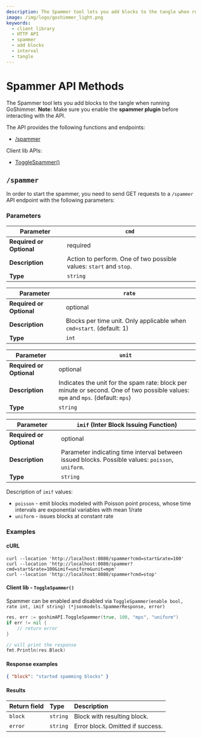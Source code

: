 ```yaml
---
description: The Spammer tool lets you add blocks to the tangle when running GoShimmer.
image: /img/logo/goshimmer_light.png
keywords:
  - client library
  - HTTP API
  - spammer
  - add blocks
  - interval
  - tangle
---
```


# Spammer API Methods

The Spammer tool lets you add blocks to the tangle when running GoShimmer.
**Note:** Make sure you enable the **spammer plugin** before interacting with the API.

The API provides the following functions and endpoints:

- [/spammer](#spammer)

Client lib APIs:

- [ToggleSpammer()](#client-lib---togglespammer)

## `/spammer`

In order to start the spammer, you need to send GET requests to a `/spammer` API endpoint with the following parameters:

### Parameters

| **Parameter**            | `cmd`                                                              |
| ------------------------ | ------------------------------------------------------------------ |
| **Required or Optional** | required                                                           |
| **Description**          | Action to perform. One of two possible values: `start` and `stop`. |
| **Type**                 | `string`                                                           |

| **Parameter**            | `rate`                                                               |
| ------------------------ | -------------------------------------------------------------------- |
| **Required or Optional** | optional                                                             |
| **Description**          | Blocks per time unit. Only applicable when `cmd=start`. (default: 1) |
| **Type**                 | `int`                                                                |

| **Parameter**            | `unit`                                                                                                                          |
| ------------------------ | ------------------------------------------------------------------------------------------------------------------------------- |
| **Required or Optional** | optional                                                                                                                        |
| **Description**          | Indicates the unit for the spam rate: block per minute or second. One of two possible values: `mpm` and `mps`. (default: `mps`) |
| **Type**                 | `string`                                                                                                                        |

| **Parameter**            | `imif` (Inter Block Issuing Function)                                                            |
| ------------------------ | ------------------------------------------------------------------------------------------------ |
| **Required or Optional** | optional                                                                                         |
| **Description**          | Parameter indicating time interval between issued blocks. Possible values: `poisson`, `uniform`. |
| **Type**                 | `string`                                                                                         |

Description of `imif` values:

- `poisson` - emit blocks modeled with Poisson point process, whose time intervals are exponential variables with mean 1/rate
- `uniform` - issues blocks at constant rate

### Examples

#### cURL

```shell
curl --location 'http://localhost:8080/spammer?cmd=start&rate=100'
curl --location 'http://localhost:8080/spammer?cmd=start&rate=100&imif=uniform&unit=mpm'
curl --location 'http://localhost:8080/spammer?cmd=stop'
```

#### Client lib - `ToggleSpammer()`

Spammer can be enabled and disabled via `ToggleSpammer(enable bool, rate int, imif string) (*jsonmodels.SpammerResponse, error)`

```go
res, err := goshimAPI.ToggleSpammer(true, 100, "mps", "uniform")
if err != nil {
    // return error
}

// will print the response
fmt.Println(res.Block)
```

#### Response examples

```json
{ "block": "started spamming blocks" }
```

#### Results

| Return field | Type     | Description                      |
| :----------- | :------- | :------------------------------- |
| `block`      | `string` | Block with resulting block.      |
| `error`      | `string` | Error block. Omitted if success. |
